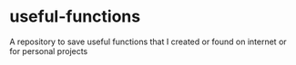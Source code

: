 # useful-functions
A repository to save useful functions that I created or found on internet or for personal projects
